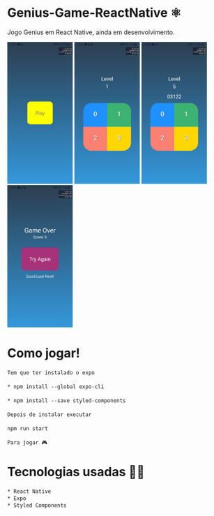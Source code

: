 # Genius-Game-ReactNative ⚛
Jogo Genius em React Native, ainda em desenvolvimento.

<img src="/ImagesReadme/play.jpeg" width="150"> <img src="/ImagesReadme/game.jpeg" width="150"> <img src="/ImagesReadme/gameplay.jpeg" width="150"> <img src="/ImagesReadme/gameover.jpeg" width="150">




# Como jogar!

    Tem que ter instalado o expo 

    * npm install --global expo-cli

    * npm install --save styled-components

    Depois de instalar executar

    npm run start

    Para jogar 🎮






# Tecnologias usadas 🐱‍💻
  
    * React Native
    * Expo
    * Styled Components
 
 
